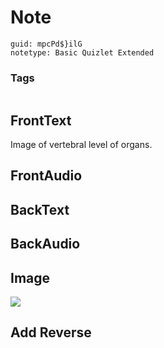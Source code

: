# Note
```
guid: mpcPd$}ilG
notetype: Basic Quizlet Extended
```

### Tags
```
```

## FrontText
Image of vertebral level of organs.

## FrontAudio


## BackText


## BackAudio


## Image
<div><img src="quizlet-VRXkdQRqRhKirN74tNr64w.png"></div>

## Add Reverse

